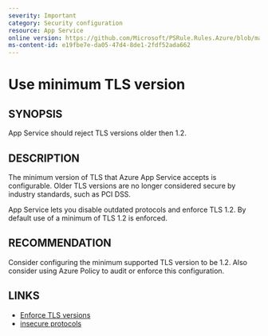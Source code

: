 ```yaml
---
severity: Important
category: Security configuration
resource: App Service
online version: https://github.com/Microsoft/PSRule.Rules.Azure/blob/master/docs/rules/en/Azure.AppService.MinTLS.md
ms-content-id: e19fbe7e-da05-47d4-8de1-2fdf52ada662
---
```


# Use minimum TLS version

## SYNOPSIS

App Service should reject TLS versions older then 1.2.

## DESCRIPTION

The minimum version of TLS that Azure App Service accepts is configurable.
Older TLS versions are no longer considered secure by industry standards, such as PCI DSS.

App Service lets you disable outdated protocols and enforce TLS 1.2.
By default use of a minimum of TLS 1.2 is enforced.

## RECOMMENDATION

Consider configuring the minimum supported TLS version to be 1.2.
Also consider using Azure Policy to audit or enforce this configuration.

## LINKS

- [Enforce TLS versions](https://docs.microsoft.com/en-us/Azure/app-service/app-service-web-tutorial-custom-ssl#enforce-tls-versions)
- [insecure protocols](https://docs.microsoft.com/en-us/Azure/app-service/overview-security#insecure-protocols-http-tls-10-ftp)
